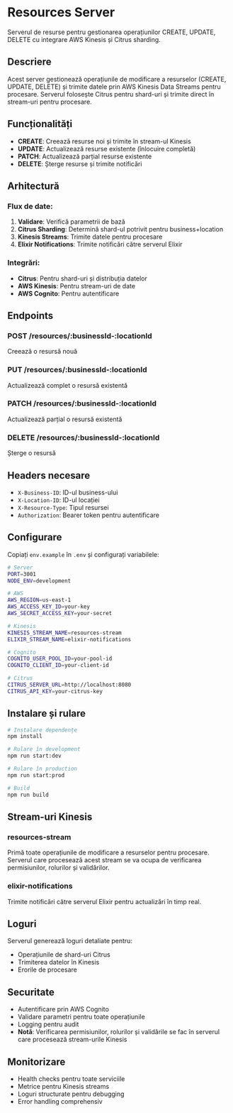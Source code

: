# Resources Server

Serverul de resurse pentru gestionarea operațiunilor CREATE, UPDATE, DELETE cu integrare AWS Kinesis și Citrus sharding.

## Descriere

Acest server gestionează operațiunile de modificare a resurselor (CREATE, UPDATE, DELETE) și trimite datele prin AWS Kinesis Data Streams pentru procesare. Serverul folosește Citrus pentru shard-uri și trimite direct în stream-uri pentru procesare.

## Funcționalități

- **CREATE**: Creează resurse noi și trimite în stream-ul Kinesis
- **UPDATE**: Actualizează resurse existente (înlocuire completă)
- **PATCH**: Actualizează parțial resurse existente
- **DELETE**: Șterge resurse și trimite notificări

## Arhitectură

### Flux de date:
1. **Validare**: Verifică parametrii de bază
2. **Citrus Sharding**: Determină shard-ul potrivit pentru business+location
3. **Kinesis Streams**: Trimite datele pentru procesare
4. **Elixir Notifications**: Trimite notificări către serverul Elixir

### Integrări:
- **Citrus**: Pentru shard-uri și distribuția datelor
- **AWS Kinesis**: Pentru stream-uri de date
- **AWS Cognito**: Pentru autentificare

## Endpoints

### POST /resources/:businessId-:locationId
Creează o resursă nouă

### PUT /resources/:businessId-:locationId
Actualizează complet o resursă existentă

### PATCH /resources/:businessId-:locationId
Actualizează parțial o resursă existentă

### DELETE /resources/:businessId-:locationId
Șterge o resursă

## Headers necesare

- `X-Business-ID`: ID-ul business-ului
- `X-Location-ID`: ID-ul locației
- `X-Resource-Type`: Tipul resursei
- `Authorization`: Bearer token pentru autentificare

## Configurare

Copiați `env.example` în `.env` și configurați variabilele:

```bash
# Server
PORT=3001
NODE_ENV=development

# AWS
AWS_REGION=us-east-1
AWS_ACCESS_KEY_ID=your-key
AWS_SECRET_ACCESS_KEY=your-secret

# Kinesis
KINESIS_STREAM_NAME=resources-stream
ELIXIR_STREAM_NAME=elixir-notifications

# Cognito
COGNITO_USER_POOL_ID=your-pool-id
COGNITO_CLIENT_ID=your-client-id

# Citrus
CITRUS_SERVER_URL=http://localhost:8080
CITRUS_API_KEY=your-citrus-key
```

## Instalare și rulare

```bash
# Instalare dependențe
npm install

# Rulare în development
npm run start:dev

# Rulare în production
npm run start:prod

# Build
npm run build
```

## Stream-uri Kinesis

### resources-stream
Primă toate operațiunile de modificare a resurselor pentru procesare. Serverul care procesează acest stream se va ocupa de verificarea permisiunilor, rolurilor și validărilor.

### elixir-notifications
Trimite notificări către serverul Elixir pentru actualizări în timp real.

## Loguri

Serverul generează loguri detaliate pentru:
- Operațiunile de shard-uri Citrus
- Trimiterea datelor în Kinesis
- Erorile de procesare

## Securitate

- Autentificare prin AWS Cognito
- Validare parametri pentru toate operațiunile
- Logging pentru audit
- **Notă**: Verificarea permisiunilor, rolurilor și validările se fac în serverul care procesează stream-urile Kinesis

## Monitorizare

- Health checks pentru toate serviciile
- Metrice pentru Kinesis streams
- Loguri structurate pentru debugging
- Error handling comprehensiv